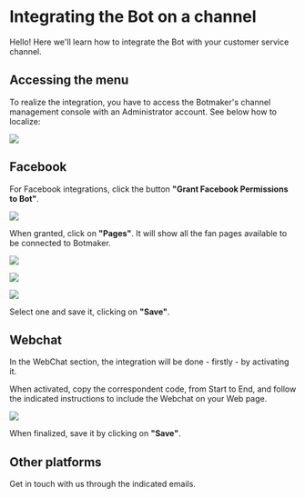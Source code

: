 # Integrating the Bot on a channel

Hello! Here we'll learn how to integrate the Bot with your customer service channel.

## Accessing the menu
To realize the integration, you have to access the Botmaker's channel management console with an Administrator account. See below how to localize:

![ ](https://botmakeradmin.github.io/docs/en/images/2018-08-17_16-50-35.png)

## Facebook
For Facebook integrations, click the button **"Grant Facebook Permissions to Bot"**.

![ ](https://botmakeradmin.github.io/docs/en/images/2018-08-17_16-56-26.png)

When granted, click on **"Pages"**. It will show all the fan pages available to be connected to Botmaker.

![ ](https://botmakeradmin.github.io/docs/en/images/2018-08-17_16-51-34.png)

![ ](https://botmakeradmin.github.io/docs/en/images/2018-08-17_17-04-01.png)

![ ](https://botmakeradmin.github.io/docs/en/images/2018-08-17_17-04-47.png)

Select one and save it, clicking on **"Save"**.

## Webchat
In the WebChat section, the integration will be done - firstly - by activating it.

When activated, copy the correspondent code, from Start to End, and follow the indicated instructions to include the Webchat on your Web page.

![ ](https://botmakeradmin.github.io/docs/en/images/2018-08-17_17-05-21.png)

When finalized, save it by clicking on **"Save"**.

## Other platforms
Get in touch with us through the indicated emails.

